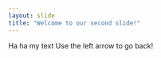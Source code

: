 ```yaml
---
layout: slide
title: "Welcome to our second slide!"
---
```

Ha ha my text
Use the left arrow to go back!
